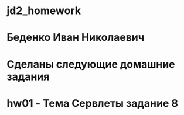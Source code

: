 # jd2_homework
# Беденко Иван Николаевич
# Сделаны следующие домашние задания
#  hw01 - Тема Сервлеты задание 8
